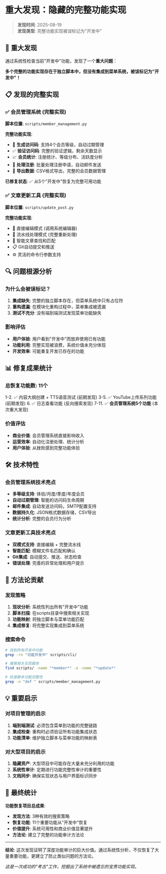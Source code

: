 # 重大发现：隐藏的完整功能实现

> **发现时间**: 2025-08-19  
> **发现类型**: 完整功能实现被误标记为"开发中"

## 🚨 重大发现

通过系统性检查当前"开发中"功能，发现了一个**重大问题**：

**多个完整的功能实现存在于独立脚本中，但没有集成到菜单系统，被误标记为"开发中"！**

## 📋 发现的完整实现

### ✅ 会员管理系统 (完整实现)
**脚本位置**: `scripts/member_management.py`

**完整功能实现**:
- 🔑 **生成访问码**: 支持4个会员等级，自动过期管理
- ✅ **验证访问码**: 完整的验证逻辑，剩余天数显示
- 📈 **会员统计**: 注册统计、等级分布、活跃度分析
- 📝 **处理注册**: 批量处理注册申请，自动邮件发送
- 💾 **导出数据**: CSV格式导出，完整的会员数据管理

**已修复状态**: ✅ 从5个"开发中"恢复为完整可用功能

### ✅ 文章更新工具 (完整实现)
**脚本位置**: `scripts/update_post.py`

**完整功能实现**:
- 📝 直接编辑模式 (调用系统编辑器)
- 🔄 流水线处理模式 (完整重新处理)
- 🎯 智能文章查找和匹配
- 📋 Git自动提交和推送
- ⚙️ 灵活的命令行参数支持

## 🔍 问题根源分析

### 为什么会被误标记？
1. **集成缺失**: 完整的独立脚本存在，但菜单系统中只有占位符
2. **重构遗漏**: 在模块化重构过程中，菜单集成被遗漏
3. **测试不充分**: 没有端到端测试发现菜单功能缺失

### 影响评估
- **用户体验**: 用户看到"开发中"而放弃使用已有功能
- **功能利用**: 完整实现被浪费，系统价值未充分体现
- **开发效率**: 可能重复开发已存在的功能

## 📊 修复成果统计

### 总恢复功能数: **11个**
1-2. ✅ 内容大纲创建 + TTS语音测试 (前期发现)
3-5. ✅ YouTube上传系列功能 (前期发现)
6. ✅ 日志查看功能 (反向搜索发现)
7-11. ✅ **会员管理系统5个功能** (本次重大发现)

### 价值评估
- **商业价值**: 会员管理系统直接影响收入
- **运营效率**: 自动化注册处理、统计分析
- **用户体验**: 从挫败感到完整功能体验

## 🛠️ 技术特性

### 会员管理系统技术亮点
- **多等级支持**: 体验/月度/季度/年度会员
- **自动过期管理**: 智能的访问码生命周期
- **邮件集成**: 自动发送访问码，SMTP配置支持
- **数据持久化**: JSON格式数据存储，CSV导出
- **统计分析**: 完整的会员行为分析

### 文章更新工具技术亮点  
- **双模式支持**: 直接编辑 + 完整流水线
- **智能匹配**: 模糊文件名匹配和确认
- **Git集成**: 自动提交、推送、状态检查
- **错误处理**: 完善的异常处理和用户提示

## 🎯 方法论贡献

### 发现策略
1. **现状分析**: 系统性列出所有"开发中"功能
2. **脚本扫描**: 在scripts目录中搜索相关实现
3. **功能映射**: 将独立脚本与菜单功能匹配
4. **集成修复**: 将完整实现集成到菜单系统

### 搜索命令
```bash
# 找到所有开发中功能
grep -rn "功能开发中" scripts/cli/

# 搜索相关实现脚本
find scripts/ -name "*member*" -o -name "*update*"

# 检查脚本功能完整性
grep -n "def " scripts/member_management.py
```

## 💡 重要启示

### 对项目管理的启示
1. **端到端测试**: 必须包含菜单到功能的完整链路
2. **集成检查**: 重构时必须验证所有功能集成状态
3. **功能清单**: 维护独立脚本与菜单功能的映射表

### 对大型项目的启示
1. **隐藏资产**: 大型项目中可能存在大量未充分利用的功能
2. **系统性审计**: 定期进行功能完整性审计的重要性
3. **文档同步**: 确保实现状态与用户界面标识同步

## 🎉 最终统计

**功能恢复项目总成果**:
- **发现方法**: 3种有效的搜索策略
- **恢复功能**: 11个重要功能从"开发中"恢复
- **价值提升**: 系统可用性和商业价值显著提升
- **方法论**: 建立了完整的功能审计方法论

---

**结论**: 这次发现证明了深度功能审计的巨大价值。通过系统性分析，不仅恢复了大量重要功能，更建立了防止类似问题的方法论。

*这是一次成功的"考古"工作，挖掘出了系统中被遗忘的宝贵功能实现。*